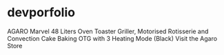 # devporfolio




AGARO Marvel 48 Liters Oven Toaster Griller, Motorised Rotisserie and Convection Cake Baking OTG with 3 Heating Mode (Black)
Visit the Agaro Store
